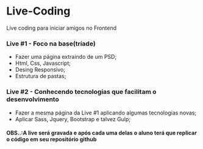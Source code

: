 # Live-Coding
Live coding para iniciar amigos no Frontend

### Live #1 - Foco na base(tríade)
- Fazer uma página extraindo de um PSD;
- Html, Css, Javascript;
- Desing Responsivo;
- Estrutura de pastas;

### Live #2 - Conhecendo tecnologias que facilitam o desenvolvimento
- Fazer a mesma página da Live #1 aplicando algumas tecnologias novas;
- Aplicar Sass, Jquery, Bootstrap e talvez Gulp;

#### OBS..:A live será gravada e após cada uma delas o aluno terá que replicar o código em seu repositório github
